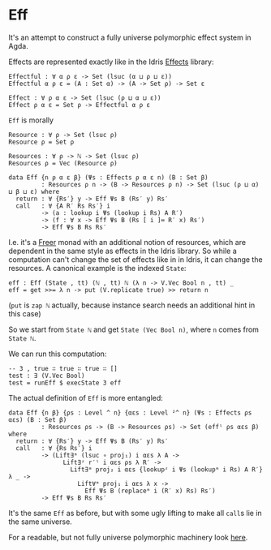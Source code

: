 # Eff

It's an attempt to construct a fully universe polymorphic effect system in Agda.

Effects are represented exactly like in the Idris [Effects](https://github.com/edwinb/Eff-dev/blob/master/effects/Effects.idr) library:

```
Effectful : ∀ α ρ ε -> Set (lsuc (α ⊔ ρ ⊔ ε))
Effectful α ρ ε = (A : Set α) -> (A -> Set ρ) -> Set ε

Effect : ∀ ρ α ε -> Set (lsuc (ρ ⊔ α ⊔ ε))
Effect ρ α ε = Set ρ -> Effectful α ρ ε
```

`Eff` is morally

```
Resource : ∀ ρ -> Set (lsuc ρ)
Resource ρ = Set ρ

Resources : ∀ ρ -> ℕ -> Set (lsuc ρ)
Resources ρ = Vec (Resource ρ)

data Eff {n ρ α ε β} (Ψs : Effects ρ α ε n) (B : Set β)
         : Resources ρ n -> (B -> Resources ρ n) -> Set (lsuc (ρ ⊔ α) ⊔ β ⊔ ε) where
  return : ∀ {Rs′} y -> Eff Ψs B (Rs′ y) Rs′
  call   : ∀ {A R′ Rs Rs′} i
         -> (a : lookup i Ψs (lookup i Rs) A R′)
         -> (f : ∀ x -> Eff Ψs B (Rs [ i ]≔ R′ x) Rs′)
         -> Eff Ψs B Rs Rs′
```

I.e. it's a [Freer](http://okmij.org/ftp/Haskell/extensible/more.pdf) monad with an additional notion of resources, which are dependent in the same style as effects in the Idris library. So while a computation can't change the set of effects like in in Idris, it can change the resources. A canonical example is the indexed `State`:

```
eff : Eff (State , tt) (ℕ , tt) ℕ (λ n -> V.Vec Bool n , tt) _
eff = get >>= λ n -> put (V.replicate true) >> return n
```

(`put` is `zap ℕ` actually, because instance search needs an additional hint in this case)

So we start from `State ℕ` and get `State (Vec Bool n)`, where `n` comes from `State ℕ`.

We can run this computation:

```
-- 3 , true ∷ true ∷ true ∷ []
test : ∃ (V.Vec Bool)
test = runEff $ execState 3 eff
```

The actual definition of `Eff` is more entangled:

```
data Eff {n β} {ρs : Level ^ n} {αεs : Level ²^ n} (Ψs : Effects ρs αεs) (B : Set β)
         : Resources ρs -> (B -> Resources ρs) -> Set (effˡ ρs αεs β) where
  return : ∀ {Rs′} y -> Eff Ψs B (Rs′ y) Rs′
  call   : ∀ {Rs Rs′} i
         -> (Lift∃ᵐ (lsuc ∘ proj₁) i αεs λ A ->
               Lift∃ᶻ r′ˡ i αεs ρs λ R′ ->
                 Lift∃ᵐ proj₂ i αεs {lookupᶻ i Ψs (lookupᵐ i Rs) A R′} λ _ ->
                   Lift∀ᵐ proj₁ i αεs λ x ->
                     Eff Ψs B (replaceᵐ i (R′ x) Rs) Rs′)
         -> Eff Ψs B Rs Rs′
```

It's the same `Eff` as before, but with some ugly lifting to make all `call`s lie in the same universe.

For a readable, but not fully universe polymorphic machinery look [here](https://github.com/effectfully/random-stuff/tree/master/MonoEff).
